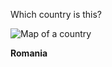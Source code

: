 Which country is this?

![Map of a country](images/EU-Romania_(orthographic_projection).svg)
<!--question-->
**Romania**